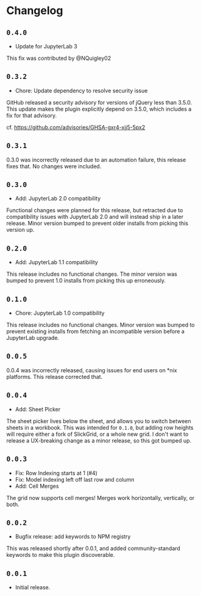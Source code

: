 # Changelog

## `0.4.0`

 - Update for JupyterLab 3

This fix was contributed by @NQuigley02
## `0.3.2`

 - Chore: Update dependency to resolve security issue

GitHub released a security advisory for versions of jQuery less than 3.5.0.
This update makes the plugin explicitly depend on 3.5.0, which includes a fix
for that advisory.

cf. https://github.com/advisories/GHSA-gxr4-xjj5-5px2

## `0.3.1`

0.3.0 was incorrectly released due to an automation failure, this release fixes
that. No changes were included.

## `0.3.0`

 - Add: JupyterLab 2.0 compatibility

Functional changes were planned for this release, but retracted due to
compatibility issues with JupyterLab 2.0 and will instead ship in a later
release. Minor version bumped to prevent older installs from picking this
version up.

## `0.2.0`

 - Add: JupyterLab 1.1 compatibility

This release includes no functional changes. The minor version was bumped to
prevent 1.0 installs from picking this up erroneously.

## `0.1.0`

 - Chore: JupyterLab 1.0 compatibility

This release includes no functional changes. Minor version was bumped to prevent
existing installs from fetching an incompatible version before a JupyterLab
upgrade.

## `0.0.5`

0.0.4 was incorrectly released, causing issues for end users on *nix platforms.
This release corrected that.

## `0.0.4`

 - Add: Sheet Picker

The sheet picker lives below the sheet, and allows you to switch between sheets
in a workbook.
This was intended for `0.1.0`, but adding row heights will require either a fork
of SlickGrid, or a whole new grid. I don't want to release a UX-breaking change
as a minor release, so this got bumped up.

## `0.0.3`

 - Fix: Row Indexing starts at 1 (#4)
 - Fix: Model indexing left off last row and column
 - Add: Cell Merges

The grid now supports cell merges! Merges work horizontally, vertically, or
both.

## `0.0.2`

 - Bugfix release: add keywords to NPM registry

This was released shortly after 0.0.1, and added community-standard keywords
to make this plugin discoverable.

## `0.0.1`

 - Initial release.